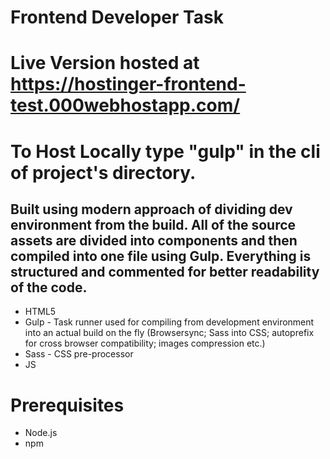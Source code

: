 # Frontend Developer Task

# Live Version hosted at https://hostinger-frontend-test.000webhostapp.com/
# To Host Locally type "gulp" in the cli of project's directory.

## Built using modern approach of dividing dev environment from the build. All of the source assets are divided into components and then compiled into one file using Gulp. Everything is structured and commented for better readability of the code.

- HTML5
- Gulp - Task runner used for compiling from development environment into an actual build on the fly (Browsersync; Sass into CSS; autoprefix for cross browser compatibility; images compression etc.)
- Sass - CSS pre-processor
- JS

# Prerequisites

- Node.js
- npm
